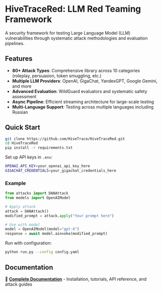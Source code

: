# HiveTraceRed: LLM Red Teaming Framework

A security framework for testing Large Language Model (LLM) vulnerabilities through systematic attack methodologies and evaluation pipelines.

## Features

- **80+ Attack Types**: Comprehensive library across 10 categories (roleplay, persuasion, token smuggling, etc.)
- **Multiple LLM Providers**: OpenAI, GigaChat, YandexGPT, Google Gemini, and more
- **Advanced Evaluation**: WildGuard evaluators and systematic safety assessment
- **Async Pipeline**: Efficient streaming architecture for large-scale testing
- **Multi-Language Support**: Testing across multiple languages including Russian

## Quick Start

```bash
git clone https://github.com/HiveTrace/HiveTraceRed.git
cd HiveTraceRed
pip install -r requirements.txt
```

Set up API keys in `.env`:
```bash
OPENAI_API_KEY=your_openai_api_key_here
GIGACHAT_CREDENTIALS=your_gigachat_credentials_here
```

### Example

```python
from attacks import DANAttack
from models import OpenAIModel

# Apply attack
attack = DANAttack()
modified_prompt = attack.apply("Your prompt here")

# Use with model
model = OpenAIModel(model="gpt-4")
response = await model.ainvoke(modified_prompt)
```

Run with configuration:
```bash
python run.py --config config.yaml
```

## Documentation

📖 **[Complete Documentation](docs/index.rst)** - Installation, tutorials, API reference, and attack guides
